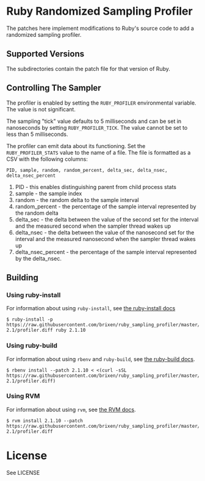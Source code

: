 # Ruby Randomized Sampling Profiler

The patches here implement modifications to Ruby's source code to add a
randomized sampling profiler.

## Supported Versions

The subdirectories contain the patch file for that version of Ruby.

## Controlling The Sampler

The profiler is enabled by setting the `RUBY_PROFILER` environmental variable.
The value is not significant.

The sampling "tick" value defaults to 5 milliseconds and can be set in
nanoseconds by setting `RUBY_PROFILER_TICK`. The value cannot be set to less
than 5 milliseconds.

The profiler can emit data about its functioning. Set the
`RUBY_PROFILER_STATS` value to the name of a file. The file is formatted as a
CSV with the following columns:

    PID, sample, random, random_percent, delta_sec, delta_nsec, delta_nsec_percent

1. PID - this enables distinguishing parent from child process stats
1. sample - the sample index
1. random - the random delta to the sample interval
1. random_percent - the percentage of the sample interval represented by the
   random delta
1. delta_sec - the delta between the value of the second set for the interval
   and the measured second when the sampler thread wakes up
1. delta_nsec - the delta between the value of the nanosecond set for the
   interval and the measured nanosecond when the sampler thread wakes up
1. delta_nsec_percent - the percentage of the sample interval represented by
   the delta_nsec.

## Building

### Using ruby-install

For information about using `ruby-install`, see [the ruby-install
docs](https://github.com/postmodern/ruby-install)

    $ ruby-install -p https://raw.githubusercontent.com/brixen/ruby_sampling_profiler/master/ruby-2.1/profiler.diff ruby 2.1.10

### Using ruby-build

For information about using `rbenv` and `ruby-build`, see [the ruby-build
docs](https://github.com/rbenv/ruby-build).

    $ rbenv install --patch 2.1.10 < <(curl -sSL https://raw.githubusercontent.com/brixen/ruby_sampling_profiler/master/ruby-2.1/profiler.diff)

### Using RVM

For information about using `rvm`, see [the RVM
docs](https://rvm.io/rubies/patching).

    $ rvm install 2.1.10 --patch https://raw.githubusercontent.com/brixen/ruby_sampling_profiler/master/ruby-2.1/profiler.diff

# License

See LICENSE
